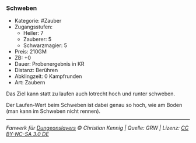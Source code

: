 ### Schweben

- Kategorie: #Zauber
- Zugangsstufen:
  - Heiler: 7
  - Zauberer: 5
  - Schwarzmagier: 5
- Preis: 210GM
- ZB: +0
- Dauer: Probenergebnis in KR
- Distanz: Berühren
- Abklingzeit: 0 Kampfrunden
- Art: Zaubern

Das Ziel kann statt zu laufen auch lotrecht hoch und runter schweben.

Der Laufen-Wert beim Schweben ist dabei genau so hoch, wie am Boden (man kann im Schweben nicht rennen).

---

_Fanwerk für [Dungeonslayers](https://www.dungeonslayers.net/) © Christian Kennig | Quelle: GRW | Lizenz: [CC BY-NC-SA 3.0 DE](https://creativecommons.org/licenses/by-nc-sa/3.0/de/)_
